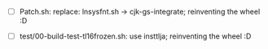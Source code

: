 
 * [ ] Patch.sh: replace: lnsysfnt.sh -> cjk-gs-integrate; reinventing the wheel :D
 * [ ] test/00-build-test-tl16frozen.sh: use insttlja; reinventing the wheel :D
 
